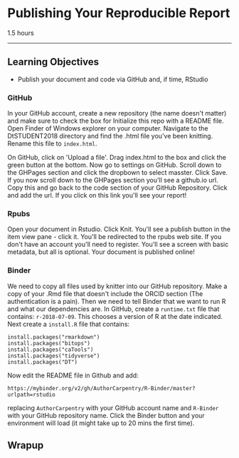#  Publishing Your Reproducible Report

1.5 hours

---------------------------------------------------

## Learning Objectives

* Publish your document and code via GitHub and, if time, RStudio


### GitHub

In your GitHub account, create a new repository (the
name doesn't matter) and make sure to check the box for Initialize this repo
with a README file.  Open Finder of Windows explorer on your computer.
Navigate to the DtSTUDENT2018 directory and find the .html file you've been knitting.
Rename this file to `index.html`.  

On GitHub, click on 'Upload a file'. Drag
index.html  to the box and click the green button at the bottom.  Now go to
settings on GitHub.  Scroll down to the GHPages section and click the dropbown
to select masster.  Click Save.  If you now scroll down to the GHPages section
you'll see a github.io url.  Copy this and go back to the code section of your GitHub Repository.  Click and add the url.  If you click on this link you'll see your report!

### Rpubs

Open your document in Rstudio.  Click Knit.  You'll see a publish button in the
item view pane - click it.  You'll be redirected to the rpubs web site.  If you
don't have an account you'll need to register.  You'll see a screen with basic
metadata, but all is optional.  Your document is published online!

### Binder

We need to copy all files used by knitter into our GitHub repository.  Make a
copy of your .Rmd file that doesn't include the ORCID section (The
authentication is a pain).  Then we
need to tell Binder that we want to run R and what our dependencies are.  In
GitHub, create a `runtime.txt` file that contains: `r-2018-07-09`.  This
chooses a version of R at the date indicated.  Next create a `install.R` file
that contains:

```
install.packages("rmarkdown")
install.packages("bitops")
install.packages("caTools")
install.packages("tidyverse")
install.packages("DT")
```
Now edit the README file in Github and add:

```
https://mybinder.org/v2/gh/AuthorCarpentry/R-Binder/master?urlpath=rstudio
```

replacing `AuthorCarpentry` with your GitHub account name and `R-Binder` with
your GitHub repository name.  Click the Binder button and your environment will
load (it might take up to 20 mins the first time).

## Wrapup

